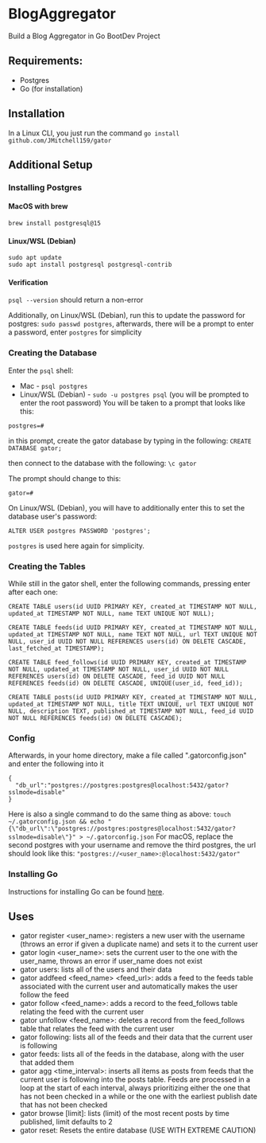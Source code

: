 # BlogAggregator
Build a Blog Aggregator in Go BootDev Project

## Requirements:
- Postgres
- Go (for installation)

## Installation
In a Linux CLI, you just run the command `go install github.com/JMitchell159/gator`

## Additional Setup
### Installing Postgres
#### MacOS with brew
`brew install postgresql@15`
#### Linux/WSL (Debian)
```
sudo apt update
sudo apt install postgresql postgresql-contrib
```
#### Verification
`psql --version` should return a non-error

Additionally, on Linux/WSL (Debian), run this to update the password for postgres: `sudo passwd postgres`, afterwards, there will be a prompt to enter a password, enter `postgres` for simplicity

### Creating the Database
Enter the `psql` shell:
- Mac - `psql postgres`
- Linux/WSL (Debian) - `sudo -u postgres psql` (you will be prompted to enter the root password)
You will be taken to a prompt that looks like this:
```
postgres=#
```
in this prompt, create the gator database by typing in the following: `CREATE DATABASE gator;`

then connect to the database with the following: `\c gator`

The prompt should change to this:
```
gator=#
```
On Linux/WSL (Debian), you will have to additionally enter this to set the database user's password:
```
ALTER USER postgres PASSWORD 'postgres';
```
`postgres` is used here again for simplicity.

### Creating the Tables
While still in the gator shell, enter the following commands, pressing enter after each one:
```
CREATE TABLE users(id UUID PRIMARY KEY, created_at TIMESTAMP NOT NULL, updated_at TIMESTAMP NOT NULL, name TEXT UNIQUE NOT NULL);

CREATE TABLE feeds(id UUID PRIMARY KEY, created_at TIMESTAMP NOT NULL, updated_at TIMESTAMP NOT NULL, name TEXT NOT NULL, url TEXT UNIQUE NOT NULL, user_id UUID NOT NULL REFERENCES users(id) ON DELETE CASCADE, last_fetched_at TIMESTAMP);

CREATE TABLE feed_follows(id UUID PRIMARY KEY, created_at TIMESTAMP NOT NULL, updated_at TIMESTAMP NOT NULL, user_id UUID NOT NULL REFERENCES users(id) ON DELETE CASCADE, feed_id UUID NOT NULL REFERENCES feeds(id) ON DELETE CASCADE, UNIQUE(user_id, feed_id));

CREATE TABLE posts(id UUID PRIMARY KEY, created_at TIMESTAMP NOT NULL, updated_at TIMESTAMP NOT NULL, title TEXT UNIQUE, url TEXT UNIQUE NOT NULL, description TEXT, published_at TIMESTAMP NOT NULL, feed_id UUID NOT NULL REFERENCES feeds(id) ON DELETE CASCADE);
```

### Config
Afterwards, in your home directory, make a file called ".gatorconfig.json" and enter the following into it
```(json)
{
  "db_url":"postgres://postgres:postgres@localhost:5432/gator?sslmode=disable"
}
```
Here is also a single command to do the same thing as above: `touch ~/.gatorconfig.json && echo "{\"db_url\":\"postgres://postgres:postgres@localhost:5432/gator?sslmode=disable\"}" > ~/.gatorconfig.json`
For macOS, replace the second postgres with your username and remove the third postgres, the url should look like this: `"postgres://<user_name>:@localhost:5432/gator"`

### Installing Go
Instructions for installing Go can be found [here](https://go.dev/doc/install).

## Uses
- gator register <user_name>: registers a new user with the username (throws an error if given a duplicate name) and sets it to the current user
- gator login <user_name>: sets the current user to the one with the user_name, throws an error if user_name does not exist
- gator users: lists all of the users and their data
- gator addfeed <feed_name> <feed_url>: adds a feed to the feeds table associated with the current user and automatically makes the user follow the feed
- gator follow <feed_name>: adds a record to the feed_follows table relating the feed with the current user
- gator unfollow <feed_name>: deletes a record from the feed_follows table that relates the feed with the current user
- gator following: lists all of the feeds and their data that the current user is following
- gator feeds: lists all of the feeds in the database, along with the user that added them
- gator agg <time_interval>: inserts all items as posts from feeds that the current user is following into the posts table. Feeds are processed in a loop at the start of each interval, always prioritizing either the one that has not been checked in a while or the one with the earliest publish date that has not been checked
- gator browse [limit]: lists (limit) of the most recent posts by time published, limit defaults to 2
- gator reset: Resets the entire database (USE WITH EXTREME CAUTION)
